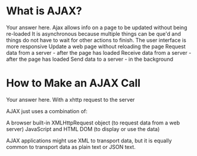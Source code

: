 # What is AJAX?
Your answer here.
Ajax allows info on a  page to be updated without being re-loaded
It is asynchronous because multiple things can be que'd and things do not have to wait for other actions to finish. 
The user interface is more responsive
Update a web page without reloading the page
Request data from a server - after the page has loaded
Receive data from a server - after the page has loaded
Send data to a server - in the background
# How to Make an AJAX Call
Your answer here.
With a xhttp request to the server

AJAX just uses a combination of:

A browser built-in XMLHttpRequest object (to request data from a web server)
JavaScript and HTML DOM (to display or use the data)

 AJAX applications might use XML to transport data, but it is equally common to transport data as plain text or JSON text.